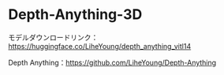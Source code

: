 # Depth-Anything-3D
モデルダウンロードリンク：https://huggingface.co/LiheYoung/depth_anything_vitl14

Depth Anything：https://github.com/LiheYoung/Depth-Anything
